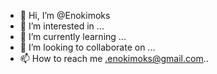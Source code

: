 - 👋 Hi, I’m @Enokimoks
- 👀 I’m interested in ...
- 🌱 I’m currently learning ...
- 💞️ I’m looking to collaborate on ...
- 📫 How to reach me .enokimoks@gmail.com..

<!---
Enokimoks/Enokimoks is a ✨ special ✨ repository because its `README.md` (this file) appears on your GitHub profile.
You can click the Preview link to take a look at your changes.
--->
